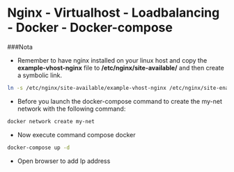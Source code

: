 # Nginx - Virtualhost - Loadbalancing - Docker - Docker-compose

###Nota

- Remember to have nginx installed on your linux host and copy the **example-vhost-nginx** file to **/etc/nginx/site-available/** and then create a symbolic link.

```sh
ln -s /etc/nginx/site-available/example-vhost-nginx /etc/nginx/site-enabled/
```

- Before you launch the docker-compose command to create the my-net network with the following command:

```sh
docker network create my-net
```

- Now execute command compose docker

```sh
docker-compose up -d
```

- Open browser to add Ip address

